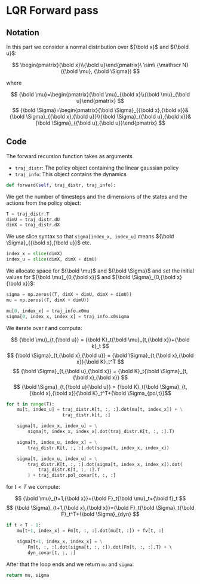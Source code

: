 LQR Forward pass
================

Notation
--------

In this part we consider a normal distribution over ${\bold x}$ and ${\bold u}$:

$$ \begin{pmatrix}{\bold x}\\{\bold u}\end{pmatrix}\ \sim\ {\mathscr N}({\bold \mu}, {\bold \Sigma}) $$

where

$$ {\bold \mu}=\begin{pmatrix}{\bold \mu}_{\bold x}\\{\bold \mu}_{\bold u}\end{pmatrix} $$
$$ $$
$$ {\bold \Sigma}=\begin{pmatrix}{\bold \Sigma}_{{\bold x},{\bold x}}&{\bold \Sigma}_{{\bold x},{\bold u}}\\{\bold \Sigma}_{{\bold u},{\bold x}}&{\bold \Sigma}_{{\bold u},{\bold u}}\end{pmatrix} $$

Code
----

The forward recursion function takes as arguments
+ `traj_distr`: The policy object containing the linear gaussian policy
+ `traj_info`: This object contains the dynamics

```python
def forward(self, traj_distr, traj_info):
```

We get the number of timesteps and the dimensions of the states and the actions from the policy object:

```python
T = traj_distr.T
dimU = traj_distr.dU
dimX = traj_distr.dX
```

We use slice syntax so that `sigma[index_x, index_u]` means ${\bold \Sigma}_{{\bold x},{\bold u}}$ etc.

```python
index_x = slice(dimX)
index_u = slice(dimX, dimX + dimU)
```

We allocate space for ${\bold \mu}$ and ${\bold \Sigma}$ and set the initial values for ${\bold \mu}_{0,{\bold x}}$ and ${\bold \Sigma}_{0,{\bold x}{\bold x}}$:

```python
sigma = np.zeros((T, dimX + dimU, dimX + dimU))
mu = np.zeros((T, dimX + dimU))

mu[0, index_x] = traj_info.x0mu
sigma[0, index_x, index_x] = traj_info.x0sigma
```

We iterate over $t$ and compute:

$$ {\bold \mu}_{t,{\bold u}} = {\bold K}_t{\bold \mu}_{t,{\bold x}}+{\bold k}_t $$
$$ {\bold \Sigma}_{t,{\bold x},{\bold u}} = {\bold \Sigma}_{t,{\bold x},{\bold x}}{\bold K}_t^T $$
$$ {\bold \Sigma}_{t,{\bold u},{\bold x}} = {\bold K}_t{\bold \Sigma}_{t,{\bold x},{\bold x}} $$
$$ {\bold \Sigma}_{t,{\bold u}{\bold u}} = {\bold K}_t{\bold \Sigma}_{t,{\bold x},{\bold x}}{\bold K}_t^T+{\bold \Sigma_{pol,t}}$$

```python
for t in range(T):
    mu[t, index_u] = traj_distr.K[t, :, :].dot(mu[t, index_x]) + \
                     traj_distr.k[t, :]

    sigma[t, index_x, index_u] = \
        sigma[t, index_x, index_x].dot(traj_distr.K[t, :, :].T)

    sigma[t, index_u, index_x] = \
        traj_distr.K[t, :, :].dot(sigma[t, index_x, index_x])

    sigma[t, index_u, index_u] = \
        traj_distr.K[t, :, :].dot(sigma[t, index_x, index_x]).dot(
            traj_distr.K[t, :, :].T
        ) + traj_distr.pol_covar[t, :, :]
```

for $t<T$ we compute:

$$ {\bold \mu}_{t+1,{\bold x}}={\bold F}_t{\bold \mu}_t+{\bold f}_t $$
$$ {\bold \Sigma}_{t+1,{\bold x},{\bold x}}={\bold F}_t{\bold \Sigma}_t{\bold F}_t^T+{\bold \Sigma}_{dyn} $$

```python
if t < T - 1:
    mu[t+1, index_x] = Fm[t, :, :].dot(mu[t, :]) + fv[t, :]

    sigma[t+1, index_x, index_x] = \
        Fm[t, :, :].dot(sigma[t, :, :]).dot(Fm[t, :, :].T) + \ 
        dyn_covar[t, :, :]
```

After that the loop ends and we return `mu` and `sigma`:

```python
return mu, sigma
```